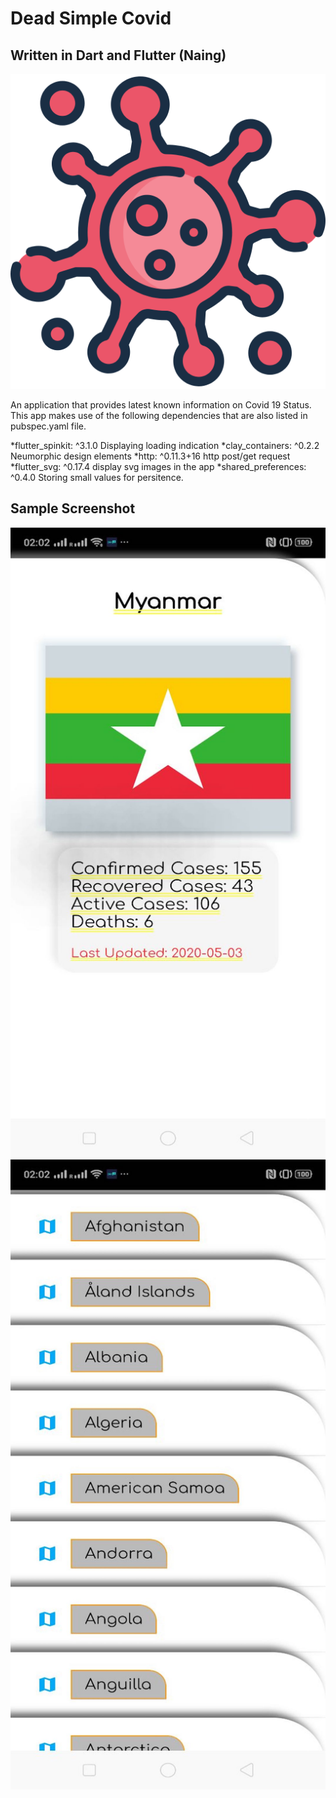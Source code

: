 # Dead Simple Covid
## Written in Dart and Flutter (Naing)

![Country Covid Details](showcase/appstore.png)

An application that provides latest known information on Covid 19 Status.
This app makes use of the following dependencies that are also listed in pubspec.yaml file. 

*flutter_spinkit: ^3.1.0
Displaying loading indication
*clay_containers: ^0.2.2
Neumorphic design elements
*http: ^0.11.3+16
http post/get request
*flutter_svg: ^0.17.4
display svg images in the app
*shared_preferences: ^0.4.0
Storing small values for persitence.  

## Sample Screenshot
![Country Covid Details](showcase/flag.jpg)
![Country List](showcase/list.jpg)





